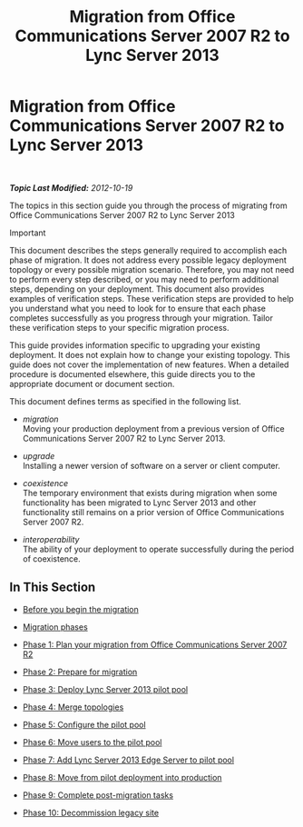 ﻿---
title: Migration from Office Communications Server 2007 R2 to Lync Server 2013
TOCTitle: Migration from Office Communications Server 2007 R2 to Lync Server 2013
ms:assetid: f3fa4f5f-e9a2-4fb7-a12d-20f04173e697
ms:mtpsurl: https://technet.microsoft.com/en-us/library/JJ205375(v=OCS.15)
ms:contentKeyID: 48185802
ms.date: 07/23/2014
mtps_version: v=OCS.15
---

<div data-xmlns="http://www.w3.org/1999/xhtml">

<div class="topic" data-xmlns="http://www.w3.org/1999/xhtml" data-msxsl="urn:schemas-microsoft-com:xslt" data-cs="http://msdn.microsoft.com/en-us/">

<div data-asp="http://msdn2.microsoft.com/asp">

# Migration from Office Communications Server 2007 R2 to Lync Server 2013

</div>

<div id="mainSection">

<div id="mainBody">

<span> </span>

_**Topic Last Modified:** 2012-10-19_

The topics in this section guide you through the process of migrating from Office Communications Server 2007 R2 to Lync Server 2013

<div class="alert">


> [!IMPORTANT]
> This document describes the steps generally required to accomplish each phase of migration. It does not address every possible legacy deployment topology or every possible migration scenario. Therefore, you may not need to perform every step described, or you may need to perform additional steps, depending on your deployment. This document also provides examples of verification steps. These verification steps are provided to help you understand what you need to look for to ensure that each phase completes successfully as you progress through your migration. Tailor these verification steps to your specific migration process.



</div>

This guide provides information specific to upgrading your existing deployment. It does not explain how to change your existing topology. This guide does not cover the implementation of new features. When a detailed procedure is documented elsewhere, this guide directs you to the appropriate document or document section.

This document defines terms as specified in the following list.

  - *migration*  
    Moving your production deployment from a previous version of Office Communications Server 2007 R2 to Lync Server 2013.

<!-- end list -->

  - *upgrade*  
    Installing a newer version of software on a server or client computer.

<!-- end list -->

  - *coexistence*  
    The temporary environment that exists during migration when some functionality has been migrated to Lync Server 2013 and other functionality still remains on a prior version of Office Communications Server 2007 R2.

<!-- end list -->

  - *interoperability*  
    The ability of your deployment to operate successfully during the period of coexistence.

<div>

## In This Section

  - [Before you begin the migration](before-you-begin-the-migration_1.md)

  - [Migration phases](migration-phases_1.md)

  - [Phase 1: Plan your migration from Office Communications Server 2007 R2](phase-1-plan-your-migration-from-office-communications-server-2007-r2.md)

  - [Phase 2: Prepare for migration](phase-2-prepare-for-migration_1.md)

  - [Phase 3: Deploy Lync Server 2013 pilot pool](phase-3-deploy-lync-server-2013-pilot-pool_1.md)

  - [Phase 4: Merge topologies](phase-4-merge-topologies.md)

  - [Phase 5: Configure the pilot pool](phase-5-configure-the-pilot-pool.md)

  - [Phase 6: Move users to the pilot pool](phase-6-move-users-to-the-pilot-pool.md)

  - [Phase 7: Add Lync Server 2013 Edge Server to pilot pool](phase-7-add-lync-server-2013-edge-server-to-pilot-pool.md)

  - [Phase 8: Move from pilot deployment into production](phase-8-move-from-pilot-deployment-into-production.md)

  - [Phase 9: Complete post-migration tasks](phase-9-complete-post-migration-tasks.md)

  - [Phase 10: Decommission legacy site](phase-10-decommission-legacy-site.md)

</div>

</div>

<span> </span>

</div>

</div>

</div>

